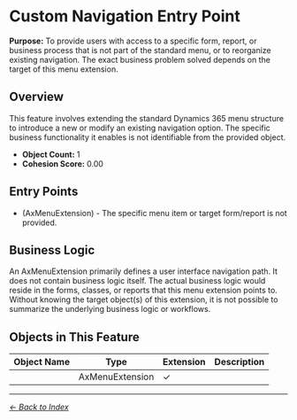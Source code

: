 # Custom Navigation Entry Point

**Purpose:** To provide users with access to a specific form, report, or business process that is not part of the standard menu, or to reorganize existing navigation. The exact business problem solved depends on the target of this menu extension.

## Overview

This feature involves extending the standard Dynamics 365 menu structure to introduce a new or modify an existing navigation option. The specific business functionality it enables is not identifiable from the provided object.

- **Object Count:** 1
- **Cohesion Score:** 0.00

## Entry Points

- (AxMenuExtension) - The specific menu item or target form/report is not provided.

## Business Logic

An AxMenuExtension primarily defines a user interface navigation path. It does not contain business logic itself. The actual business logic would reside in the forms, classes, or reports that this menu extension points to. Without knowing the target object(s) of this extension, it is not possible to summarize the underlying business logic or workflows.

## Objects in This Feature

| Object Name | Type | Extension | Description |
|-------------|------|-----------|-------------|
| [](Objects/Unnamed.md) | AxMenuExtension | ✓ |  |

---

*[← Back to Index](../../index.md)*

